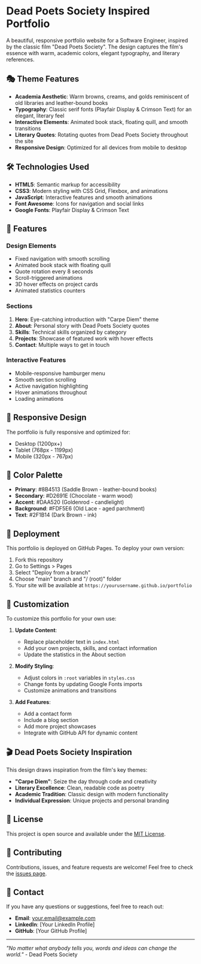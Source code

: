 # Dead Poets Society Inspired Portfolio

A beautiful, responsive portfolio website for a Software Engineer, inspired by the classic film "Dead Poets Society". The design captures the film's essence with warm, academic colors, elegant typography, and literary references.

## 🎭 Theme Features

- **Academia Aesthetic**: Warm browns, creams, and golds reminiscent of old libraries and leather-bound books
- **Typography**: Classic serif fonts (Playfair Display & Crimson Text) for an elegant, literary feel
- **Interactive Elements**: Animated book stack, floating quill, and smooth transitions
- **Literary Quotes**: Rotating quotes from Dead Poets Society throughout the site
- **Responsive Design**: Optimized for all devices from mobile to desktop

## 🛠️ Technologies Used

- **HTML5**: Semantic markup for accessibility
- **CSS3**: Modern styling with CSS Grid, Flexbox, and animations
- **JavaScript**: Interactive features and smooth animations
- **Font Awesome**: Icons for navigation and social links
- **Google Fonts**: Playfair Display & Crimson Text

## 🚀 Features

### Design Elements
- Fixed navigation with smooth scrolling
- Animated book stack with floating quill
- Quote rotation every 8 seconds
- Scroll-triggered animations
- 3D hover effects on project cards
- Animated statistics counters

### Sections
1. **Hero**: Eye-catching introduction with "Carpe Diem" theme
2. **About**: Personal story with Dead Poets Society quotes
3. **Skills**: Technical skills organized by category
4. **Projects**: Showcase of featured work with hover effects
5. **Contact**: Multiple ways to get in touch

### Interactive Features
- Mobile-responsive hamburger menu
- Smooth section scrolling
- Active navigation highlighting
- Hover animations throughout
- Loading animations

## 📱 Responsive Design

The portfolio is fully responsive and optimized for:
- Desktop (1200px+)
- Tablet (768px - 1199px)
- Mobile (320px - 767px)

## 🎨 Color Palette

- **Primary**: #8B4513 (Saddle Brown - leather-bound books)
- **Secondary**: #D2691E (Chocolate - warm wood)
- **Accent**: #DAA520 (Goldenrod - candlelight)
- **Background**: #FDF5E6 (Old Lace - aged parchment)
- **Text**: #2F1B14 (Dark Brown - ink)

## 🚀 Deployment

This portfolio is deployed on GitHub Pages. To deploy your own version:

1. Fork this repository
2. Go to Settings > Pages
3. Select "Deploy from a branch"
4. Choose "main" branch and "/ (root)" folder
5. Your site will be available at `https://yourusername.github.io/portfolio`

## 📝 Customization

To customize this portfolio for your own use:

1. **Update Content**: 
   - Replace placeholder text in `index.html`
   - Add your own projects, skills, and contact information
   - Update the statistics in the About section

2. **Modify Styling**:
   - Adjust colors in `:root` variables in `styles.css`
   - Change fonts by updating Google Fonts imports
   - Customize animations and transitions

3. **Add Features**:
   - Add a contact form
   - Include a blog section
   - Add more project showcases
   - Integrate with GitHub API for dynamic content

## 🎬 Dead Poets Society Inspiration

This design draws inspiration from the film's key themes:
- **"Carpe Diem"**: Seize the day through code and creativity
- **Literary Excellence**: Clean, readable code as poetry
- **Academic Tradition**: Classic design with modern functionality
- **Individual Expression**: Unique projects and personal branding

## 📄 License

This project is open source and available under the [MIT License](LICENSE).

## 🤝 Contributing

Contributions, issues, and feature requests are welcome! Feel free to check the [issues page](../../issues).

## 📧 Contact

If you have any questions or suggestions, feel free to reach out:

- **Email**: your.email@example.com
- **LinkedIn**: [Your LinkedIn Profile]
- **GitHub**: [Your GitHub Profile]

---

*"No matter what anybody tells you, words and ideas can change the world."* - Dead Poets Society 